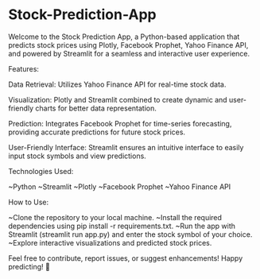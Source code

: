 # Stock-Prediction-App
Welcome to the Stock Prediction App, a Python-based application that predicts stock prices using Plotly, Facebook Prophet, Yahoo Finance API, and powered by Streamlit for a seamless and interactive user experience.

Features:

Data Retrieval: Utilizes Yahoo Finance API for real-time stock data.

Visualization: Plotly and Streamlit combined to create dynamic and user-friendly charts for better data representation.

Prediction: Integrates Facebook Prophet for time-series forecasting, providing accurate predictions for future stock prices.

User-Friendly Interface: Streamlit ensures an intuitive interface to easily input stock symbols and view predictions.

Technologies Used:

~Python
~Streamlit
~Plotly
~Facebook Prophet
~Yahoo Finance API

How to Use:

~Clone the repository to your local machine.
~Install the required dependencies using pip install -r requirements.txt.
~Run the app with Streamlit (streamlit run app.py) and enter the stock symbol of your choice.
~Explore interactive visualizations and predicted stock prices.

Feel free to contribute, report issues, or suggest enhancements! Happy predicting! 🚀
